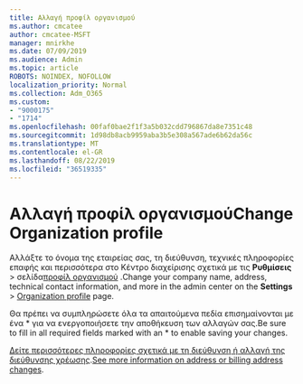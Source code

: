 ```yaml
---
title: Αλλαγή προφίλ οργανισμού
ms.author: cmcatee
author: cmcatee-MSFT
manager: mnirkhe
ms.date: 07/09/2019
ms.audience: Admin
ms.topic: article
ROBOTS: NOINDEX, NOFOLLOW
localization_priority: Normal
ms.collection: Adm_O365
ms.custom:
- "9000175"
- "1714"
ms.openlocfilehash: 00faf0bae2f1f3a5b032cdd796867da8e7351c48
ms.sourcegitcommit: 1d98db8acb9959aba3b5e308a567ade6b62da56c
ms.translationtype: MT
ms.contentlocale: el-GR
ms.lasthandoff: 08/22/2019
ms.locfileid: "36519335"
---
```

# <a name="change-organization-profile"></a><span data-ttu-id="350b1-102">Αλλαγή προφίλ οργανισμού</span><span class="sxs-lookup"><span data-stu-id="350b1-102">Change Organization profile</span></span>

<span data-ttu-id="350b1-103">Αλλάξτε το όνομα της εταιρείας σας, τη διεύθυνση, τεχνικές πληροφορίες επαφής και περισσότερα στο Κέντρο διαχείρισης σχετικά με τις **Ρυθμίσεις** > σελίδα[προφίλ οργανισμού](https://go.microsoft.com/fwlink/p/?linkid=2067339) .</span><span class="sxs-lookup"><span data-stu-id="350b1-103">Change your company name, address, technical contact information, and more in the admin center on the **Settings** > [Organization profile](https://go.microsoft.com/fwlink/p/?linkid=2067339) page.</span></span>

<span data-ttu-id="350b1-104">Θα πρέπει να συμπληρώσετε όλα τα απαιτούμενα πεδία επισημαίνονται με ένα \* για να ενεργοποιήσετε την αποθήκευση των αλλαγών σας.</span><span class="sxs-lookup"><span data-stu-id="350b1-104">Be sure to fill in all required fields marked with an \* to enable saving your changes.</span></span>

<span data-ttu-id="350b1-105">[Δείτε περισσότερες πληροφορίες σχετικά με τη διεύθυνση ή αλλαγή της διεύθυνσης χρέωσης](https://docs.microsoft.com/office365/admin/manage/change-address-contact-and-more).</span><span class="sxs-lookup"><span data-stu-id="350b1-105">[See more information on address or billing address changes](https://docs.microsoft.com/office365/admin/manage/change-address-contact-and-more).</span></span>
